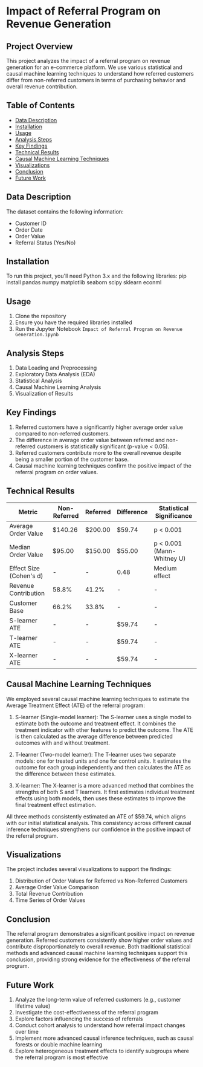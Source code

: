 # Impact of Referral Program on Revenue Generation

## Project Overview

This project analyzes the impact of a referral program on revenue generation for an e-commerce platform. We use various statistical and causal machine learning techniques to understand how referred customers differ from non-referred customers in terms of purchasing behavior and overall revenue contribution.

## Table of Contents

* [Data Description](#data-description)
* [Installation](#installation)
* [Usage](#usage)
* [Analysis Steps](#analysis-steps)
* [Key Findings](#key-findings)
* [Technical Results](#technical-results)
* [Causal Machine Learning Techniques](#causal-machine-learning-techniques)
* [Visualizations](#visualizations)
* [Conclusion](#conclusion)
* [Future Work](#future-work)

## Data Description

The dataset contains the following information:
* Customer ID
* Order Date
* Order Value
* Referral Status (Yes/No)

## Installation

To run this project, you'll need Python 3.x and the following libraries:
pip install pandas numpy matplotlib seaborn scipy sklearn econml

## Usage

1. Clone the repository
2. Ensure you have the required libraries installed
3. Run the Jupyter Notebook `Impact of Referral Program on Revenue Generation.ipynb`

## Analysis Steps

1. Data Loading and Preprocessing
2. Exploratory Data Analysis (EDA)
3. Statistical Analysis
4. Causal Machine Learning Analysis
5. Visualization of Results

## Key Findings

1. Referred customers have a significantly higher average order value compared to non-referred customers.
2. The difference in average order value between referred and non-referred customers is statistically significant (p-value < 0.05).
3. Referred customers contribute more to the overall revenue despite being a smaller portion of the customer base.
4. Causal machine learning techniques confirm the positive impact of the referral program on order values.

## Technical Results

| Metric | Non-Referred | Referred | Difference | Statistical Significance |
|--------|--------------|----------|------------|--------------------------|
| Average Order Value | $140.26 | $200.00 | $59.74 | p < 0.001 |
| Median Order Value | $95.00 | $150.00 | $55.00 | p < 0.001 (Mann-Whitney U) |
| Effect Size (Cohen's d) | - | - | 0.48 | Medium effect |
| Revenue Contribution | 58.8% | 41.2% | - | - |
| Customer Base | 66.2% | 33.8% | - | - |
| S-learner ATE | - | - | $59.74 | - |
| T-learner ATE | - | - | $59.74 | - |
| X-learner ATE | - | - | $59.74 | - |

## Causal Machine Learning Techniques

We employed several causal machine learning techniques to estimate the Average Treatment Effect (ATE) of the referral program:

1. S-learner (Single-model learner):
   The S-learner uses a single model to estimate both the outcome and treatment effect. It combines the treatment indicator with other features to predict the outcome. The ATE is then calculated as the average difference between predicted outcomes with and without treatment.

2. T-learner (Two-model learner):
   The T-learner uses two separate models: one for treated units and one for control units. It estimates the outcome for each group independently and then calculates the ATE as the difference between these estimates.

3. X-learner:
   The X-learner is a more advanced method that combines the strengths of both S and T learners. It first estimates individual treatment effects using both models, then uses these estimates to improve the final treatment effect estimation.

All three methods consistently estimated an ATE of $59.74, which aligns with our initial statistical analysis. This consistency across different causal inference techniques strengthens our confidence in the positive impact of the referral program.

## Visualizations

The project includes several visualizations to support the findings:

1. Distribution of Order Values for Referred vs Non-Referred Customers
2. Average Order Value Comparison
3. Total Revenue Contribution
4. Time Series of Order Values

## Conclusion

The referral program demonstrates a significant positive impact on revenue generation. Referred customers consistently show higher order values and contribute disproportionately to overall revenue. Both traditional statistical methods and advanced causal machine learning techniques support this conclusion, providing strong evidence for the effectiveness of the referral program.

## Future Work

1. Analyze the long-term value of referred customers (e.g., customer lifetime value)
2. Investigate the cost-effectiveness of the referral program
3. Explore factors influencing the success of referrals
4. Conduct cohort analysis to understand how referral impact changes over time
5. Implement more advanced causal inference techniques, such as causal forests or double machine learning
6. Explore heterogeneous treatment effects to identify subgroups where the referral program is most effective
